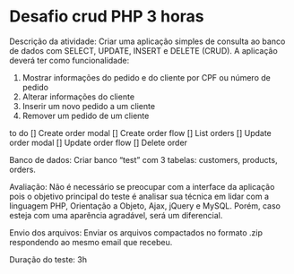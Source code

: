 # Desafio crud PHP 3 horas

Descrição da atividade:
Criar uma aplicação simples de consulta ao banco de dados com SELECT, UPDATE,
INSERT e DELETE (CRUD). A aplicação deverá ter como funcionalidade:
1. Mostrar informações do pedido e do cliente por CPF ou número de pedido
2. Alterar informações do cliente
3. Inserir um novo pedido a um cliente
4. Remover um pedido de um cliente


to do
[] Create order modal
[] Create order flow
[] List orders
[] Update order modal
[] Update order flow
[] Delete order

Banco de dados: Criar banco “test” com 3 tabelas: customers, products, orders.

Avaliação:
Não é necessário se preocupar com a interface da aplicação pois o objetivo
principal do teste é analisar sua técnica em lidar com a linguagem PHP,
Orientação a Objeto, Ajax, jQuery e MySQL. Porém, caso esteja com uma
aparência agradável, será um diferencial.

Envio dos arquivos:
Enviar os arquivos compactados no formato .zip respondendo ao mesmo email
que recebeu.

Duração do teste: 3h
